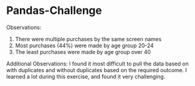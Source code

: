 # Pandas-Challenge

Observations:
1. There were multiple purchases by the same screen names
2. Most purchases (44%) were made by age group 20-24
3. The least purchases were made by age group over 40 


Additional Observations: 
I found it most difficult to pull the data based on with duplicates 
and without duplicates based on the required outcome. 
I learned a lot during this exercise, and found it very challenging. 
